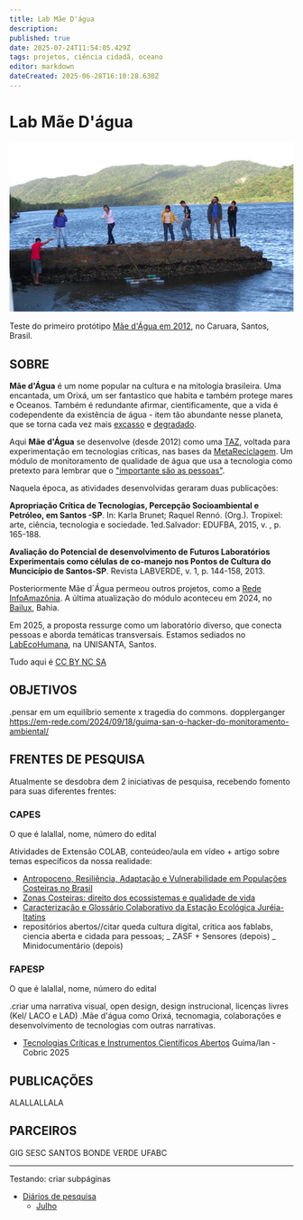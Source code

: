 ```yaml
---
title: Lab Mãe D'água
description: 
published: true
date: 2025-07-24T11:54:05.429Z
tags: projetos, ciência cidadã, oceano
editor: markdown
dateCreated: 2025-06-28T16:10:28.630Z
---
```


# Lab Mãe D'água


![maedagua.png](/projetos/maedagua/maedagua.png)

Teste do primeiro protótipo [Mãe d'Água em 2012](https://www.flickr.com/photos/maedagua/), no Caruara, Santos, Brasil. 


## SOBRE

**Mãe d'Água** é um nome popular na cultura e na mitologia brasileira. Uma encantada, um Orixá, um ser fantastico que habita e também protege mares e Oceanos. Também é redundante afirmar, cientificamente, que a vida é codependente da existência de água - item tão abundante nesse planeta, que se torna cada vez mais [excasso](https://pubs.acs.org/doi/full/10.1021/acs.est.5b03191) e [degradado](https://www.science.org/doi/abs/10.1126/science.1208277).

Aqui **Mãe d'Água** se desenvolve (desde 2012) como uma [TAZ](http://www.mom.arq.ufmg.br/mom/02_arq_interface/4a_aula/Hakim_Bey_TAZ.pdf), voltada para experimentação em tecnologias críticas, nas bases da [MetaReciclagem](https://www.metareciclagem.org/). Um módulo de monitoramento de qualidade de água que usa a tecnologia como pretexto para lembrar que o ["importante são as pessoas"](https://midiatatica.desarquivo.org/wp-content/uploads/sites/6/2018/12/O_Despertar_Nartisan.pdf).

Naquela época, as atividades desenvolvidas geraram duas publicações:

**Apropriação Crítica de Tecnologias, Percepção Socioambiental e Petróleo, em Santos -SP**. In: Karla Brunet; Raquel Rennó. (Org.). Tropixel: arte, ciência, tecnologia e sociedade. 1ed.Salvador: EDUFBA, 2015, v. , p. 165-188.

**Avaliação do Potencial de desenvolvimento de Futuros Laboratórios Experimentais como células de co-manejo nos Pontos de Cultura do Muncicípio de Santos-SP**. Revista LABVERDE, v. 1, p. 144-158, 2013.

Posteriormente Mãe d´Água permeou outros projetos, como a [Rede InfoAmazônia](https://static.publiclab.org/#/wiki/mae-d-agua-rede-infoamazonia). A última atualização do módulo aconteceu em 2024, no [Bailux](https://www.flickr.com/photos/bailux3biomas/), Bahia.

Em 2025, a proposta ressurge como um laboratório diverso, que conecta pessoas e aborda temáticas transversais. Estamos sediados no [LabEcoHumana](https://www.instagram.com/labecohumana/), na UNISANTA, Santos.

Tudo aqui é [CC BY NC SA](https://creativecommons.org/licenses/by-nc-sa/4.0/deed.en)

## **OBJETIVOS**

.pensar em um equilíbrio semente x tragedia do commons.
dopplerganger
https://em-rede.com/2024/09/18/guima-san-o-hacker-do-monitoramento-ambiental/

## **FRENTES DE PESQUISA**

Atualmente se desdobra dem 2 iniciativas de pesquisa, recebendo fomento para suas diferentes frentes:

### CAPES

O que é lalallal, nome, número do edital

Atividades de Extensão COLAB, conteúdeo/aula em vídeo + artigo sobre temas específicos da nossa realidade:
- [Antropoceno, Resiliência, Adaptação e Vulnerabilidade em Populações Costeiras no Brasil](/projetos/maedagua/antropoceno)
- [Zonas Costeiras: direito dos ecossistemas e qualidade de vida](/projetos/maedagua/direitoszonascosteiras)
- [Caracterização e Glossário Colaborativo da Estação Ecológica Juréia-Itatins](/projetos/maedagua/eeji)
- repositórios abertos//citar queda cultura digital, critica aos fablabs, ciencia aberta e cidada para pessoas;
_ ZASF + Sensores (depois)
_ Minidocumentário (depois)


### FAPESP

O que é lalallal, nome, número do edital

.criar uma narrativa visual, open design, design instrucional, licenças livres (Kel/ LACO e LAD) .Mãe d'água como Orixá, tecnomagia, colaborações e desenvolvimento de tecnologias com outras narrativas.
- [Tecnologias Críticas e Instrumentos Científicos Abertos](/projetos/maedagua/tecnologiascriticas) Guima/Ian - Cobric 2025

## **PUBLICAÇÕES**
ALALLALLALA

## **PARCEIROS**
GIG
SESC SANTOS
BONDE VERDE
UFABC

----------------------------

Testando: criar subpáginas

- [Diários de pesquisa](/projetos/maedagua/diarios)
	- [Julho](/projetos/maedagua/diarios/julho)